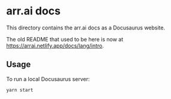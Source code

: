 # arr.ai docs

This directory contains the arr.ai docs as a Docusaurus website.

The old README that used to be here is now at https://arrai.netlify.app/docs/lang/intro.

## Usage

To run a local Docusaurus server:

```bash
yarn start
```
